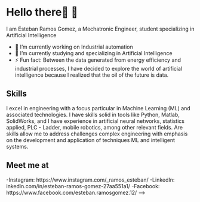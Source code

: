 <h1>Hello there👋 🌱</h1>





I am Esteban Ramos Gomez, a Mechatronic Engineer, student specializing in Artificial Intelligence

- 🔭 I’m currently working on Industrial automation
- 🌱 I’m currently studying and specializing in Artificial Intelligence
- ⚡ Fun fact: Between the data generated from energy efficiency and industrial processes,
I have decided to explore the world of artificial intelligence because I realized that the oil
of the future is data.

<h2>Skills</h2>

I excel in engineering with a focus
particular in Machine Learning (ML) and
associated technologies. I have skills
solid in tools like Python,
Matlab, SolidWorks, and I have experience
in artificial neural networks, statistics
applied, PLC - Ladder, mobile robotics,
among other relevant fields. Are
skills allow me to address challenges
complex engineering with emphasis on
the development and application of techniques
ML and intelligent systems.

<h2> Meet me at</h2>
-Instagram: https://www.instagram.com/_ramos_esteban/
-LinkedIn: inkedin.com/in/esteban-ramos-gomez-27aa551a1/
-Facebook: https://www.facebook.com/esteban.ramosgomez.12/
-->
